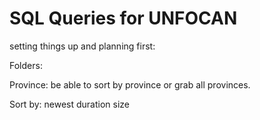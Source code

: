 # SQL Queries for UNFOCAN

setting things up and planning first:

Folders:

Province:
    be able to sort by province or grab all provinces.

Sort by:
    newest
    duration
    size


